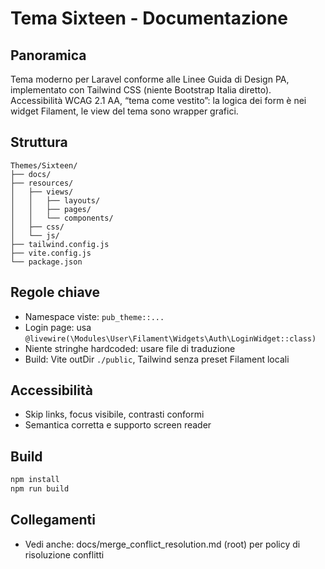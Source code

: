 # Tema Sixteen - Documentazione

## Panoramica

Tema moderno per Laravel conforme alle Linee Guida di Design PA, implementato con Tailwind CSS (niente Bootstrap Italia diretto). Accessibilità WCAG 2.1 AA, “tema come vestito”: la logica dei form è nei widget Filament, le view del tema sono wrapper grafici.

## Struttura
```
Themes/Sixteen/
├── docs/
├── resources/
│   ├── views/
│   │   ├── layouts/
│   │   ├── pages/
│   │   └── components/
│   ├── css/
│   └── js/
├── tailwind.config.js
├── vite.config.js
└── package.json
```

## Regole chiave
- Namespace viste: `pub_theme::...`
- Login page: usa `@livewire(\Modules\User\Filament\Widgets\Auth\LoginWidget::class)`
- Niente stringhe hardcoded: usare file di traduzione
- Build: Vite outDir `./public`, Tailwind senza preset Filament locali

## Accessibilità
- Skip links, focus visibile, contrasti conformi
- Semantica corretta e supporto screen reader

## Build
```bash
npm install
npm run build
```

## Collegamenti
- Vedi anche: docs/merge_conflict_resolution.md (root) per policy di risoluzione conflitti
